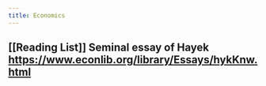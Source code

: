 ```yaml
---
title: Economics
---
```


## [[Reading List]] Seminal essay of Hayek https://www.econlib.org/library/Essays/hykKnw.html

## 
